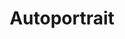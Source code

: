 ---
title: Autoportrait
description: Des autoportraits donc, toujours — pour la plupart — basés sur la même photo.
---
